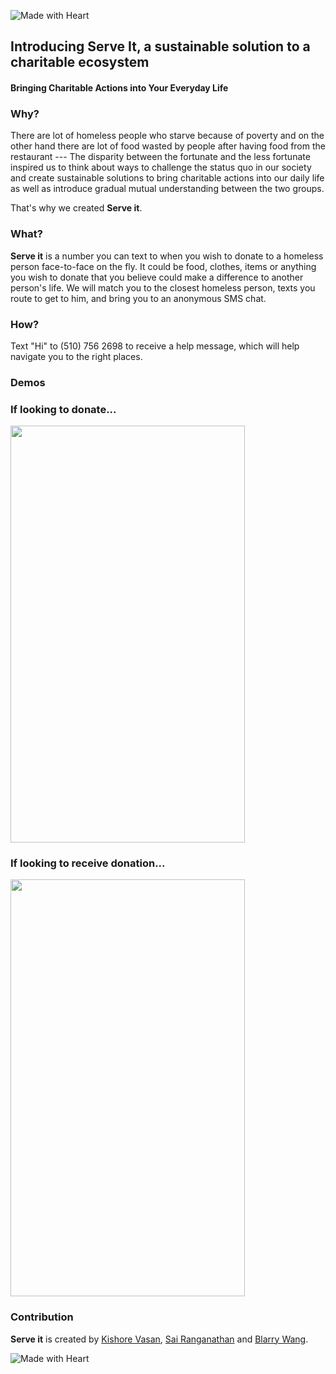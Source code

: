 ![Made with Heart](./assets/logo.png)
## Introducing **Serve It**, a sustainable solution to a charitable ecosystem
#### Bringing Charitable Actions into Your Everyday Life
### Why? 
There are lot of homeless people who starve because of poverty and on the other hand there are lot of food wasted by people after having food from the restaurant --- The disparity between the fortunate and the less fortunate inspired us to think about ways to challenge the status quo in our society and create sustainable solutions to bring charitable actions into our daily life as well as introduce gradual mutual understanding between the two groups. 

That's why we created **Serve it**. 

### What?
**Serve it** is a number you can text to when you wish to donate to a homeless person face-to-face on the fly. It could be food, clothes, items or anything you wish to donate that you believe could make a difference to another person's life. We will match you to the closest homeless person, texts you route to get to him, and bring you to an anonymous SMS chat. 

### How?
Text "Hi" to (510) 756 2698 to receive a help message, which will help navigate you to the right places.

### Demos
### If looking to donate...

<img src="./assets/match.gif" height="667" width="375">

### If looking to receive donation...

<img src="./assets/receive.gif" height="667" width="375">


### Contribution
**Serve it** is created by [Kishore Vasan](https://github.com/kishorevasan), [Sai Ranganathan](https://github.com/sairanga123) and [Blarry Wang](https://github.com/bbbblarry). 

![Made with Heart](./assets/heart.jpg)